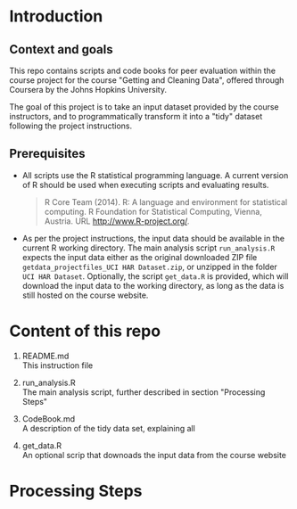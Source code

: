 # Introduction

## Context and goals

This repo contains scripts and code books for peer evaluation within the course project for the course "Getting and Cleaning Data", offered through Coursera by the Johns Hopkins University.

The goal of this project is to take an input dataset provided by the course instructors, and to programmatically transform it into a "tidy" dataset following the project instructions.

## Prerequisites

* All scripts use the R statistical programming language. A current version of R should be used when executing scripts and evaluating results.

   > R Core Team (2014). R: A language and environment for statistical computing. R Foundation for Statistical Computing, Vienna, Austria. URL http://www.R-project.org/.

* As per the project instructions, the input data should be available in the current R working directory. The main analysis script `run_analysis.R` expects the input data either as the original downloaded ZIP file `getdata_projectfiles_UCI HAR Dataset.zip`, or unzipped in the folder `UCI HAR Dataset`. Optionally, the script `get_data.R` is provided, which will download the input data to the working directory, as long as the data is still hosted on the course website.

# Content of this repo

1. README.md   
   This instruction file

2. run_analysis.R   
   The main analysis script, further described in section "Processing Steps"
   
3. CodeBook.md   
   A description of the tidy data set, explaining all 
   
3. get_data.R   
   An optional scrip that downoads the input data from the course website




# Processing Steps